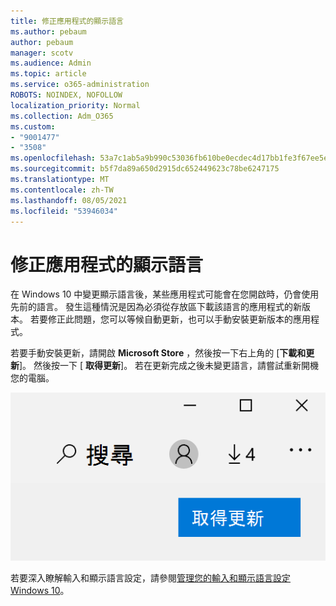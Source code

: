 ```yaml
---
title: 修正應用程式的顯示語言
ms.author: pebaum
author: pebaum
manager: scotv
ms.audience: Admin
ms.topic: article
ms.service: o365-administration
ROBOTS: NOINDEX, NOFOLLOW
localization_priority: Normal
ms.collection: Adm_O365
ms.custom:
- "9001477"
- "3508"
ms.openlocfilehash: 53a7c1ab5a9b990c53036fb610be0ecdec4d17bb1fe3f67ee5e6e2e0028cb55d
ms.sourcegitcommit: b5f7da89a650d2915dc652449623c78be6247175
ms.translationtype: MT
ms.contentlocale: zh-TW
ms.lasthandoff: 08/05/2021
ms.locfileid: "53946034"
---
```

# <a name="fix-the-display-language-of-apps"></a>修正應用程式的顯示語言

在 Windows 10 中變更顯示語言後，某些應用程式可能會在您開啟時，仍會使用先前的語言。 發生這種情況是因為必須從存放區下載該語言的應用程式的新版本。 若要修正此問題，您可以等候自動更新，也可以手動安裝更新版本的應用程式。

若要手動安裝更新，請開啟 **Microsoft Store** ，然後按一下右上角的 [**下載和更新**]。 然後按一下 [ **取得更新**]。 若在更新完成之後未變更語言，請嘗試重新開機您的電腦。

![取得更新。](media/get-updates.png)

若要深入瞭解輸入和顯示語言設定，請參閱[管理您的輸入和顯示語言設定 Windows 10](https://support.microsoft.com/help/4027670/windows-10-add-and-switch-input-and-display-language-preferences)。

